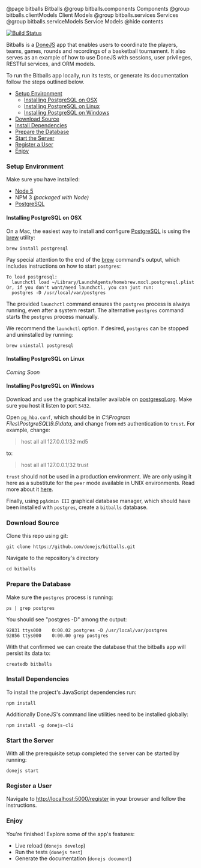 @page bitballs Bitballs
@group bitballs.components Components
@group bitballs.clientModels Client Models
@group bitballs.services Services
@group bitballs.serviceModels Service Models
@hide contents

[![Build Status](https://travis-ci.org/donejs/bitballs.svg?branch=master)](https://travis-ci.org/donejs/bitballs)

Bitballs is a [DoneJS](https://donejs.com) app that enables users to coordinate
the players, teams, games, rounds and recordings of a basketball tournament.
It also serves as an example of how to use DoneJS with sessions, user
privileges, RESTful services, and ORM models.

To run the Bitballs app locally, run its tests, or generate its documentation
follow the steps outlined below.

<!-- START doctoc generated TOC please keep comment here to allow auto update -->
<!-- DON'T EDIT THIS SECTION, INSTEAD RE-RUN doctoc TO UPDATE -->


- [Setup Environment](#setup-environment)
  - [Installing PostgreSQL on OSX](#installing-postgresql-on-osx)
  - [Installing PostgreSQL on Linux](#installing-postgresql-on-linux)
  - [Installing PostgreSQL on Windows](#installing-postgresql-on-windows)
- [Download Source](#download-source)
- [Install Dependencies](#install-dependencies)
- [Prepare the Database](#prepare-the-database)
- [Start the Server](#start-the-server)
- [Register a User](#register-a-user)
- [Enjoy](#enjoy)

<!-- END doctoc generated TOC please keep comment here to allow auto update -->

### Setup Environment

Make sure you have installed:

- [Node 5](https://nodejs.org/en/download/)
- NPM 3 *(packaged with Node)*
- [PostgreSQL](https://www.postgresql.org/download/)

#### Installing PostgreSQL on OSX

On a Mac, the easiest way to install and configure [PostgreSQL](https://www.postgresql.org)
is using the [brew](https://brew.sh/) utility:

```
brew install postgresql
```

Pay special attention to the end of the [brew](https://brew.sh/) command's
output, which includes instructions on how to start `postgres`:

```
To load postgresql:
  launchctl load ~/Library/LaunchAgents/homebrew.mxcl.postgresql.plist
Or, if you don't want/need launchctl, you can just run:
  postgres -D /usr/local/var/postgres
```

The provided `launchctl` command ensures the `postgres` process is always
running, even after a system restart. The alternative `postgres` command
starts the `postgres` process manually.

We recommend the `launchctl` option. If desired, `postgres` can be
stopped and uninstalled by running:

```
brew uninstall postgresql
```

#### Installing PostgreSQL on Linux

*Coming Soon*

#### Installing PostgreSQL on Windows

Download and use the graphical installer available on [postgresql.org](http://www.postgresql.org/download/windows/). Make sure you host it listen to port `5432`.

Open `pg_hba.conf`, which should be in _C:\Program Files\PostgreSQL\9.5\data_, and change from `md5` authentication to `trust`. For example, change:

> host    all             all             127.0.0.1/32            md5

to:

> host    all             all             127.0.0.1/32            trust

`trust` should not be used in a production environment.  We are only using it here as a substitute for the `peer` mode available in UNIX environments. Read more about it [here](http://www.postgresql.org/docs/9.5/static/auth-methods.html).



Finally, using `pgAdmin III` graphical database manager, which should have been installed with `postgres`, create a `bitballs` database.


### Download Source

Clone this repo using git:

```
git clone https://github.com/donejs/bitballs.git
```

Navigate to the repository's directory

```
cd bitballs
```

### Prepare the Database

Make sure the `postgres` process is running:

```
ps | grep postgres
```

You should see "postgres -D" among the output:

```
92831 ttys000    0:00.02 postgres -D /usr/local/var/postgres
92856 ttys000    0:00.00 grep postgres
```

With that confirmed we can create the database that the bitballs app
will persist its data to:

```
createdb bitballs
```

### Install Dependencies

To install the project's JavaScript dependencies run:

```
npm install
```

Additionally DoneJS's command line utilities need to be installed globally:

```
npm install -g donejs-cli
```

### Start the Server

With all the prerequisite setup completed the server can be started by running:

```
donejs start
```


### Register a User

Navigate to [http://localhost:5000/register](http://localhost:5000/register)
in your browser and follow the instructions.

### Enjoy

You're finished! Explore some of the app's features:

- Live reload (`donejs develop`)
- Run the tests (`donejs test`)
- Generate the documentation (`donejs document`)
